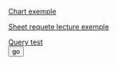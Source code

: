 [Chart exemple](vincentGraphe.md)

[Sheet requete lecture exemple](vincentSheetRead.md)

[Query test](vincentQuery.md)
<br />
<button type="button">go</button>
